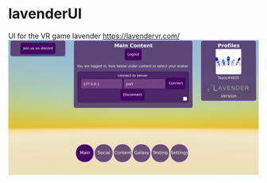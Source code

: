 # lavenderUI
UI for the VR game lavender https://lavendervr.com/
![screenshot](https://github.com/SupraLP/lavenderUI/blob/master/screenshot%202019-08-03%20162046.png)
